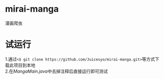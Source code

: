 # mirai-manga
漫画爬虫
# 试运行
1.通过`<$ git clone https://github.com/Juicesyo/mirai-manga.git>`等方式下载此项目到本地  
2.在*MangaMain.java*中去掉注释后直接运行即可测试
